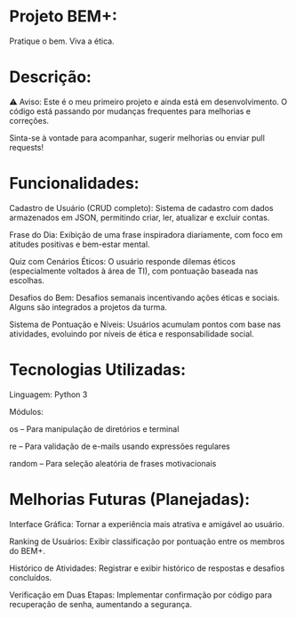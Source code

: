 # Projeto BEM+:

Pratique o bem. Viva a ética.

#  Descrição:

⚠️ Aviso: Este é o meu primeiro projeto e ainda está em desenvolvimento.
O código está passando por mudanças frequentes para melhorias e correções.

Sinta-se à vontade para acompanhar, sugerir melhorias ou enviar pull requests!

#  Funcionalidades:

Cadastro de Usuário (CRUD completo): Sistema de cadastro com dados armazenados em JSON, permitindo criar, ler, atualizar e excluir contas.

Frase do Dia: Exibição de uma frase inspiradora diariamente, com foco em atitudes positivas e bem-estar mental.

Quiz com Cenários Éticos: O usuário responde dilemas éticos (especialmente voltados à área de TI), com pontuação baseada nas escolhas.

Desafios do Bem: Desafios semanais incentivando ações éticas e sociais. Alguns são integrados a projetos da turma.

Sistema de Pontuação e Níveis: Usuários acumulam pontos com base nas atividades, evoluindo por níveis de ética e responsabilidade social.

# Tecnologias Utilizadas:

Linguagem: Python 3

Módulos:

os – Para manipulação de diretórios e terminal

re – Para validação de e-mails usando expressões regulares

random – Para seleção aleatória de frases motivacionais

# Melhorias Futuras (Planejadas):

Interface Gráfica: Tornar a experiência mais atrativa e amigável ao usuário.

Ranking de Usuários: Exibir classificação por pontuação entre os membros do BEM+.

Histórico de Atividades: Registrar e exibir histórico de respostas e desafios concluídos.

Verificação em Duas Etapas: Implementar confirmação por código para recuperação de senha, aumentando a segurança.